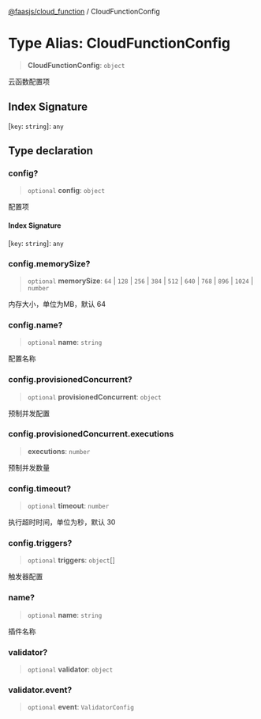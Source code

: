 [@faasjs/cloud_function](../README.md) / CloudFunctionConfig

# Type Alias: CloudFunctionConfig

> **CloudFunctionConfig**: `object`

云函数配置项

## Index Signature

 \[`key`: `string`\]: `any`

## Type declaration

### config?

> `optional` **config**: `object`

配置项

#### Index Signature

 \[`key`: `string`\]: `any`

### config.memorySize?

> `optional` **memorySize**: `64` \| `128` \| `256` \| `384` \| `512` \| `640` \| `768` \| `896` \| `1024` \| `number`

内存大小，单位为MB，默认 64

### config.name?

> `optional` **name**: `string`

配置名称

### config.provisionedConcurrent?

> `optional` **provisionedConcurrent**: `object`

预制并发配置

### config.provisionedConcurrent.executions

> **executions**: `number`

预制并发数量

### config.timeout?

> `optional` **timeout**: `number`

执行超时时间，单位为秒，默认 30

### config.triggers?

> `optional` **triggers**: `object`[]

触发器配置

### name?

> `optional` **name**: `string`

插件名称

### validator?

> `optional` **validator**: `object`

### validator.event?

> `optional` **event**: `ValidatorConfig`
